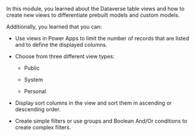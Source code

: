In this module, you learned about the Dataverse table views and how to create new views to differentiate prebuilt models and custom models.

Additionally, you learned that you can:

- Use views in Power Apps to limit the number of records that are listed and to define the displayed columns.

- Choose from three different view types:

  - Public

  - System

  - Personal

- Display sort columns in the view and sort them in ascending or descending order.

- Create simple filters or use groups and Boolean And/Or conditions to create complex filters.
